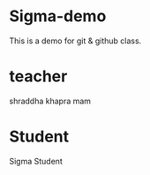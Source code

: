 # Sigma-demo
This is a demo for git &amp; github class.

# teacher
shraddha khapra mam

# Student 
Sigma Student

